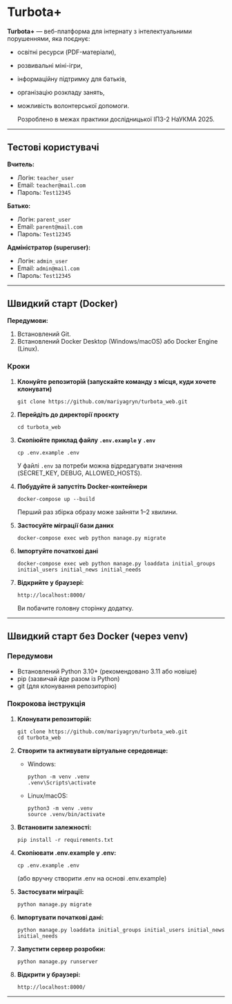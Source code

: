 # Turbota+

**Turbota+** — веб-платформа для інтернату з інтелектуальними порушеннями, яка поєднує:

* освітні ресурси (PDF-матеріали),
* розвивальні міні-ігри,
* інформаційну підтримку для батьків,
* організацію розкладу занять,
* можливість волонтерської допомоги.

  Розроблено в межах практики дослідницької ІПЗ-2 НаУКМА 2025.

---

## Тестові користувачі

**Вчитель:**
- Логін: `teacher_user`
- Email: `teacher@mail.com`
- Пароль: `Test12345`

**Батько:**
- Логін: `parent_user`
- Email: `parent@mail.com`
- Пароль: `Test12345`

**Адміністратор (superuser):**
- Логін: `admin_user`
- Email: `admin@mail.com`
- Пароль: `Test12345`

---

## Швидкий старт (Docker)

**Передумови:**

1. Встановлений Git.
1. Встановлений Docker Desktop (Windows/macOS) або Docker Engine (Linux).

### Кроки

1. **Клонуйте репозиторій (запускайте команду з місця, куди хочете клонувати)**

   ```
   git clone https://github.com/mariyagryn/turbota_web.git
   ```

2. **Перейдіть до директорії проєкту**

   ```
   cd turbota_web
   ```
   
3. **Скопіюйте приклад файлу `.env.example` у `.env`**

   ```
   cp .env.example .env
   ```

   У файлі `.env` за потреби можна відредагувати значення (SECRET_KEY, DEBUG, ALLOWED_HOSTS).

4. **Побудуйте й запустіть Docker-контейнери**

   ```
   docker-compose up --build
   ```

   Перший раз збірка образу може зайняти 1–2 хвилини.
5. **Застосуйте міграції бази даних**

   ```
   docker-compose exec web python manage.py migrate
   ```
6. **Імпортуйте початкові дані**

   ```
   docker-compose exec web python manage.py loaddata initial_groups initial_users initial_news initial_needs
   ```
   

7. **Відкрийте у браузері:**

   ```
   http://localhost:8000/
   ```

   Ви побачите головну сторінку додатку.

---

## Швидкий старт без Docker (через venv)

### Передумови
- Встановлений Python 3.10+ (рекомендовано 3.11 або новіше)
- pip (зазвичай йде разом із Python)
- git (для клонування репозиторію)

### Покрокова інструкція

1. **Клонувати репозиторій:**
   ```
   git clone https://github.com/mariyagryn/turbota_web.git
   cd turbota_web
   ```

2. **Створити та активувати віртуальне середовище:**
   - Windows:
     ```
     python -m venv .venv
     .venv\Scripts\activate
     ```
   - Linux/macOS:
     ```
     python3 -m venv .venv
     source .venv/bin/activate
     ```

3. **Встановити залежності:**
   ```
   pip install -r requirements.txt
   ```

4. **Скопіювати .env.example у .env:**
   ```
   cp .env.example .env
   ```
   (або вручну створити .env на основі .env.example)

5. **Застосувати міграції:**
   ```
   python manage.py migrate
   ```

6. **Імпортувати початкові дані:**
   ```
   python manage.py loaddata initial_groups initial_users initial_news initial_needs
   ```

7. **Запустити сервер розробки:**
   ```
   python manage.py runserver
   ```

8. **Відкрити у браузері:**
   ```
   http://localhost:8000/
   ```

---

